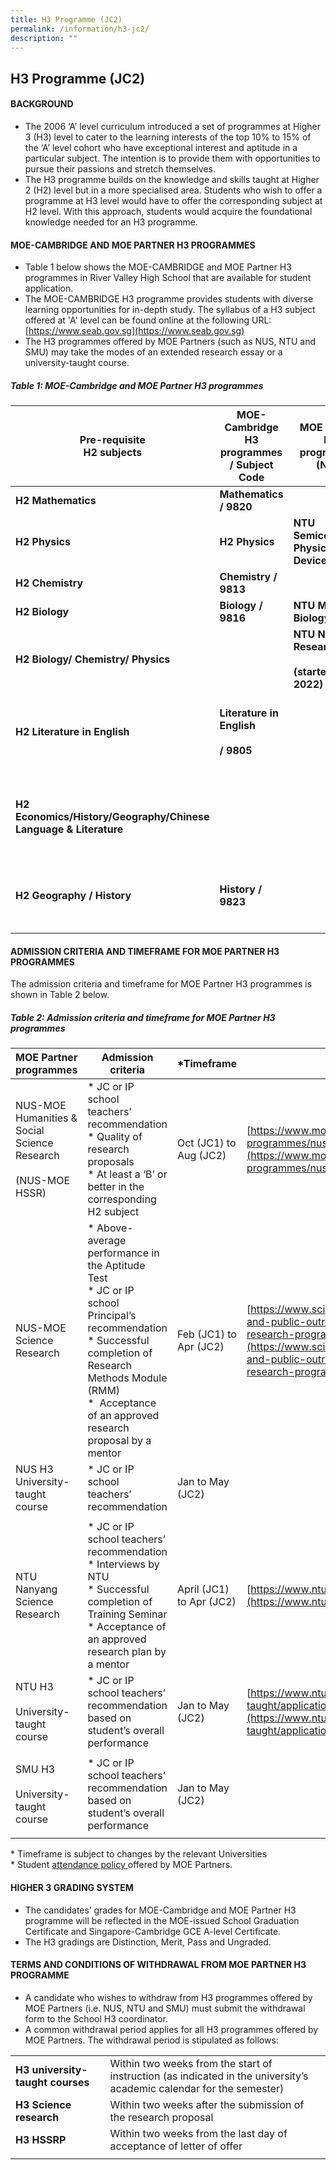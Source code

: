 ```yaml
---
title: H3 Programme (JC2)
permalink: /information/h3-jc2/
description: ""
---
```

## H3 Programme (JC2)

#### BACKGROUND

*   The 2006 ‘A’ level curriculum introduced a set of programmes at Higher 3 (H3) level to cater to the learning interests of the top 10% to 15% of the ‘A’ level cohort who have exceptional interest and aptitude in a particular subject. The intention is to provide them with opportunities to pursue their passions and stretch themselves.
*   The H3 programme builds on the knowledge and skills taught at Higher 2 (H2) level but in a more specialised area. Students who wish to offer a programme at H3 level would have to offer the corresponding subject at H2 level. With this approach, students would acquire the foundational knowledge needed for an H3 programme.

#### MOE-CAMBRIDGE AND MOE PARTNER H3 PROGRAMMES

*   Table 1 below shows the MOE-CAMBRIDGE and MOE Partner H3 programmes in River Valley High School that are available for student application.
*   The MOE-CAMBRIDGE H3 programme provides students with diverse learning opportunities for in-depth study. The syllabus of a H3 subject offered at 'A' level can be found online at the following URL: [https://www.seab.gov.sg](https://www.seab.gov.sg)
*   The H3 programmes offered by MOE Partners (such as NUS, NTU and SMU) may take the modes of an extended research essay or a university-taught course.

##### Table 1: MOE-Cambridge and MOE Partner H3 programmes

| **Pre-requisite**<br>**H2 subjects** | **MOE-Cambridge H3 programmes / Subject Code** | **MOE Partner H3 programmes (NTU)** | **MOE-Partner H3 programmes (NUS)** | **MOE-Partner H3 programmes (SMU)** | **Language Medium** |
|---|---|---|---|---|---|
| **H2 Mathematics** | **Mathematics / 9820** |  |  |  | **English** |
| **H2 Physics** | **H2 Physics** | **NTU Semiconductor Physics and Devices** |  |  | **English** |
| **H2 Chemistry** | **Chemistry** **/ 9813** |  |  |  | **English** |
| **H2 Biology** | **Biology / 9816** | **NTU Molecular Biology** |  |  | **English** |
| **H2 Biology/ Chemistry/ Physics** |  | **NTU Nanyang Research**<br><br>**(started in mid 2022)** | **NUS-MOE Science Research (started in mid 2022)** |  | **English** |
| **H2 Literature in English** | **Literature in English**<br><br>**/ 9805** |  | **NUS-MOE Humanities & Social Science Research (ELit)** |  | **English** |
| **H2 Economics/History/Geography/Chinese Language & Literature** |  |  | **NUS-MOE Humanities & Social Science Research (Econs/Hist/ Geo/CLL)** | **SMU Game Theory**<br><br>**(Econs)** | **English;**<br><br>**Chinese (for CLL)** |
| **H2 Geography / History** | **History / 9823** |  | **NUS Geopolitics: Geographies of War and Peace** |  | **English** |
|  |  |  |  |  |  |

#### ADMISSION CRITERIA AND TIMEFRAME FOR MOE PARTNER H3 PROGRAMMES

The admission criteria and timeframe for MOE Partner H3 programmes is shown in Table 2 below. 

##### Table 2: Admission criteria and timeframe for MOE Partner H3 programmes

| **MOE Partner programmes** | **Admission criteria** | **\*Timeframe** | **URL** |
|---|---|---|---|
| NUS-MOE Humanities & Social Science Research<br><br>(NUS-MOE HSSR) | *   JC or IP school teachers’  recommendation<br>*   Quality of research proposals<br>*   At least a ‘B’ or better in the corresponding H2 subject | Oct (JC1) to Aug (JC2) | [https://www.moe.gov.sg/education-in-sg/our-programmes/nus-moe-hssr](https://www.moe.gov.sg/education-in-sg/our-programmes/nus-moe-hssr) |
| NUS-MOE Science Research | *   Above-average performance in the Aptitude Test <br>*   JC or IP school Principal’s recommendation<br>*   Successful completion of Research Methods Module (RMM) <br>*    Acceptance of an approved research proposal by a mentor | Feb (JC1) to Apr (JC2) | [https://www.science.nus.edu.sg/undergraduates/schools-and-public-outreach/research-programmes/science-research-programme-srp/](https://www.science.nus.edu.sg/undergraduates/schools-and-public-outreach/research-programmes/science-research-programme-srp/) |
| NUS H3 University-taught course | *   JC or IP school teachers’  recommendation | Jan to May (JC2) |  |
|  |  |  |  |
| NTU Nanyang Science  Research | *   JC or IP school teachers’ recommendation<br>*   Interviews by NTU<br>*   Successful completion of Training Seminar<br>*   Acceptance of an approved research plan by a mentor | April (JC1) to Apr (JC2) | [https://www.ntu.edu.sg/education/talent-outreach/NRP](https://www.ntu.edu.sg/education/talent-outreach/NRP) |
| NTU H3<br><br>University-taught course | *   JC or IP school teachers’ recommendation based on student’s overall performance | Jan to May (JC2) | [https://www.ntu.edu.sg/education/talent-outreach/h3-taught/applications](https://www.ntu.edu.sg/education/talent-outreach/h3-taught/applications) |
|  |  |  |  |
| SMU H3<br><br>University-taught course | *   JC or IP school teachers’ recommendation based on student’s overall performance | Jan to May (JC2) |  |
|  |  |  |  |

\* Timeframe is subject to changes by the relevant Universities<br>
\* Student [attendance policy ](/files/Attendance%20Guidelines_Sep%202018.pdf) offered by MOE Partners.

#### HIGHER 3 GRADING SYSTEM

*   The candidates’ grades for MOE-Cambridge and MOE Partner H3 programme will be reflected in the MOE-issued School Graduation Certificate and Singapore-Cambridge GCE A-level Certificate.
*   The H3 gradings are Distinction, Merit, Pass and Ungraded.

#### TERMS AND CONDITIONS OF WITHDRAWAL FROM MOE PARTNER H3 PROGRAMME

*   A candidate who wishes to withdraw from H3 programmes offered by MOE Partners (i.e. NUS, NTU and SMU) must submit the withdrawal form to the School H3 coordinator.
*   A common withdrawal period applies for all H3 programmes offered by MOE Partners. The withdrawal period is stipulated as follows:

|  |  |
|---|---|
| **H3 university-taught courses** | Within two weeks from the start of instruction (as indicated in the university’s academic calendar for the semester) |
| **H3 Science research** | Within two weeks after the submission of the research proposal |
| **H3 HSSRP** | Within two weeks from the last day of acceptance of letter of offer |
|  |  |
